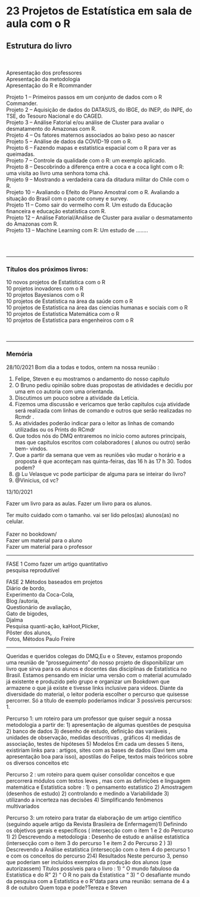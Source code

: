 # 23 Projetos de Estatística em sala de aula com o **R**

## Estrutura do livro
<br><br>
Apresentação dos professores<br>
Apresentação da metodologia<br>
Apresentação do R e Rcommander<br>

Projeto 1 – Primeiros passos em um conjunto de dados com o R Commander.<br>
Projeto 2 – Aquisição de dados do DATASUS, do IBGE, do INEP, do INPE, do TSE, do Tesouro Nacional e do CAGED.<br>
Projeto 3 – Análise Fatorial e/ou análise de Cluster para avaliar o desmatamento do Amazonas com R.<br>
Projeto 4 – Os fatores maternos associados ao baixo peso ao nascer <br>
Projeto 5 – Análise de dados da COVID-19 com o R.<br>
Projeto 6 – Fazendo mapas e estatística espacial com o R para ver as queimadas.<br>
Projeto 7 – Controle da qualidade com o R: um exemplo aplicado.<br>
Projeto 8 – Descobrindo a diferença entre a coca e a coca light com o R: uma visita ao livro uma senhora toma chá.<br>
Projeto 9 – Mostrando a verdadeira cara da ditadura militar do Chile com o R.<br>
Projeto 10 – Avaliando o Efeito do Plano Amostral com o R.  Avaliando a situação do Brasil com o pacote convey e survey.<br>
Projeto 11 – Como sair do vermelho com R. Um estudo da Educação financeira e educação estatística com R.<br>
Projeto 12 – Análise Fatorial/Análise de Cluster para avaliar o desmatamento do Amazonas com R.<br>
Projeto 13 – Machine Learning com R: Um estudo de ........<br>


<br><br>

----------------------------------------------------------------------------

### Títulos dos próximos livros:<br>

 10 novos projetos de Estatística com o R<br>
 10 projetos inovadores  com o R<br>
 10 projetos Bayesianos com o R<br>
 10 projetos de Estatística na área da saúde com o R<br>
 10 projetos de Estatística na área das ciencias humanas e sociais com o R<br>
 10 projetos de Estatística Matemática com o R<br>
 10 projetos de Estatística para engenheiros com o R<br>
<br>
<br>

----------------------------------------------------------------------------

### Memória

28/10/2021
Bom dia a todas e todos, ontem na nossa reunião :
1) Felipe, Steven e eu mostramos o andamento do nosso capítulo 
2) O Bruno pediu opinião sobre duas propostas de atividades e decidiu por uma em co autoria com uma orientanda. 
3) Discutimos um
pouco sobre a atividade da Letícia. 
4) Fizemos uma discussão e vericamos que terão capitulos cuja atividade será realizada com linhas de comando e outros que serão realizadas no Rcmdr .
5) As atividades poderão indicar para o leitor as linhas de comando utilizadas ou os Prints do RCmdr 
6) Que todos nós do DMQ entraremos no início como autores principais, mas que capitulos escritos com colaboradores ( alunos ou outro) serão bem- vindos.
7) Que  a partir da semana que vem as reuniões vão mudar o horário e a proposta é que aconteçam nas quinta-feiras, das 16 h às 17 h 30. Todos podem?
8) @ Lu Velasque vc pode participar de alguma para se inteirar do livro?
9) @Vinicius, cd vc?

13/10/2021

Fazer um livro para as aulas. 
Fazer um livro para os alunos.

Ter muito cuidado com o tamanho. vai ser lido pelos(as) alunos(as) no celular. 
<br>
<br>
Fazer no bookdown/
<br>
Fazer um material para o aluno   <br>
Fazer um material para o professor




----------------------------------------------------------------------------

FASE 1
    Como fazer um artigo quantitativo          
	pesquisa reprodutível       
     
FASE 2
    Métodos  baseados em projetos    
    Diário de bordo,    
	Experimento da Coca-Cola,   
	Blog /autoria,   
    Questionário de avaliação,   
	Gato de bigodes,    
	Djalma      
    Pesquisa quanti-ação,
	kaHoot,Plicker,    
	Pôster dos alunos,   
	Fotos,
	Métodos Paulo Freire     



----------------------------------------------------------------------------


Queridas e queridos colegas do DMQ,Eu e o Stevev, estamos propondo  uma reunião de “prosseguimento” do nosso projeto de disponibilizar um livro que sirva para os alunos e docentes das disciplinas de Estatística no Brasil. Estamos pensando em iniciar uma versão com o material acumulado já existente e produzido pelo grupo e organizar um Bookdown que armazene o que já existe e tivesse links inclusive para vídeos. Diante da diversidade do material, o leitor poderia escolher o percurso que quisesse percorrer. Só a título de exemplo poderíamos indicar 3 possíveis percursos: 1.	

Percurso 1: um roteiro para um professor  que quiser seguir  a nossa metodologia a partir de: 1) apresentação de algumas questões de pesquisa 2) banco de dados 3) desenho de estudo, definição das variáveis , unidades de observação, medidas descritivas , gráficos  4) medidas de associação, testes de hipóteses 5) Modelos Em cada um desses 5 itens, existiriam links para : artigos, sites com as bases de dados (Davi tem uma apresentação boa para isso), apostilas do Felipe, textos mais teóricos sobre os diversos conceitos etc       

Percurso 2 : um roteiro  para quem quiser consolidar conceitos e que percorrerá módulos com textos leves , mas com as definições e linguagem matemática e Estatística sobre : 1) o pensamento estatístico 2) Amostragem (desenhos de estudo) 2) controlando e medindo a Variabilidade 3) utilizando a incerteza nas decisões  4) Simplificando fenômenos multivariados        

Percurso 3: um roteiro para tratar da  elaboração de um artigo científico (seguindo aquele artigo da Revista Brasileira de Enfermagem)1) Definindo os objetivos gerais e específicos ( intersecção com o item 1 e 2 do Percurso 1)  2) Descrevendo a metodologia : Desenho de estudo e análise estatística  (intersecção com o item 3 do percurso 1 e  item 2 do Percurso 2 ) 3) Descrevendo a Análise estatística  (intersecção com o item 4 do percurso 1 e com os conceitos do percurso 2)4) Resultados   Neste percurso 3, penso que poderiam ser incluídos  exemplos da produção dos alunos (que autorizassem) Títulos possíveis para o livro : 1) “ O  mundo fabuloso da Estatística e do R” 2) “ O R no país da Estatística   “ 3) “ O desafiante  mundo da pesquisa com a Estatística e o R”data para uma reunião: semana de 4 a 8 de outubro Quem topa e pode?Tereza e Steven

